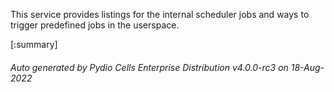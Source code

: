 






This service provides listings for the internal scheduler jobs and ways to trigger predefined jobs in the userspace.

[:summary]

###### Auto generated by Pydio Cells Enterprise Distribution v4.0.0-rc3 on 18-Aug-2022
